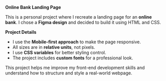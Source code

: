 **Online Bank Landing Page**

This is a personal project where I recreate a landing page for an **online bank**. I chose a **Figma design** and decided to build it using HTML and CSS.

**Project Details**
- I use the **Mobile-first approach** to make the page responsive.
- All sizes are in **relative units**, not pixels.
- I use **CSS variables** for better styling control.
- The project includes **custom fonts** for a professional look.

This project helps me improve my front-end development skills and understand how to structure and style a real-world webpage.